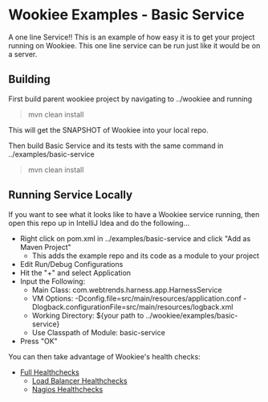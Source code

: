 # Wookiee Examples - Basic Service
A one line Service!! This is an example of how easy it is to get your project running
on Wookiee. This one line service can be run just like it would be on a server.

## Building
First build parent wookiee project by navigating to ../wookiee and running
> mvn clean install

This will get the SNAPSHOT of Wookiee into your local repo.

Then build Basic Service and its tests with the same command in ../examples/basic-service
> mvn clean install 

## Running Service Locally
If you want to see what it looks like to have a Wookiee service running, then open
this repo up in IntelliJ Idea and do the following...

* Right click on pom.xml in ../examples/basic-service and click "Add as Maven Project"
    * This adds the example repo and its code as a module to your project
* Edit Run/Debug Configurations
* Hit the "+" and select Application
* Input the Following:
    * Main Class: com.webtrends.harness.app.HarnessService
    * VM Options: -Dconfig.file=src/main/resources/application.conf -Dlogback.configurationFile=src/main/resources/logback.xml
    * Working Directory: ${your path to ../wookiee/examples/basic-service}
    * Use Classpath of Module: basic-service
* Press "OK"

You can then take advantage of Wookiee's health checks:
* [Full Healthchecks](http://localhost:8080/healthcheck)
    * [Load Balancer Healthchecks](http://localhost:8080/healthcheck/lb)
    * [Nagios Healthchecks](http://localhost:8080/healthcheck/nagios)
